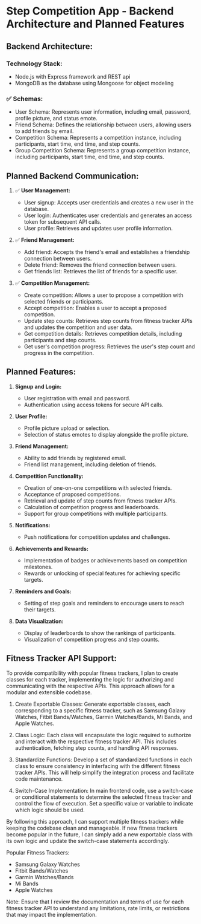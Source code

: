 # Step Competition App - Backend Architecture and Planned Features

## Backend Architecture:

### Technology Stack:
- Node.js with Express framework and REST api
- MongoDB as the database using Mongoose for object modeling

### ✅ Schemas:
- User Schema: Represents user information, including email, password, profile picture, and status emote.
- Friend Schema: Defines the relationship between users, allowing users to add friends by email.
- Competition Schema: Represents a competition instance, including participants, start time, end time, and step counts.
- Group Competition Schema: Represents a group competition instance, including participants, start time, end time, and step counts.

## Planned Backend Communication:

1. ✅ **User Management:**
   - User signup: Accepts user credentials and creates a new user in the database.
   - User login: Authenticates user credentials and generates an access token for subsequent API calls.
   - User profile: Retrieves and updates user profile information.

2. ✅ **Friend Management:**
   - Add friend: Accepts the friend's email and establishes a friendship connection between users.
   - Delete friend: Removes the friend connection between users.
   - Get friends list: Retrieves the list of friends for a specific user.

3. ✅ **Competition Management:**
   - Create competition: Allows a user to propose a competition with selected friends or participants.
   - Accept competition: Enables a user to accept a proposed competition.
   - Update step counts: Retrieves step counts from fitness tracker APIs and updates the competition and user data.
   - Get competition details: Retrieves competition details, including participants and step counts.
   - Get user's competition progress: Retrieves the user's step count and progress in the competition.

## Planned Features:

1. **Signup and Login:**
   - User registration with email and password.
   - Authentication using access tokens for secure API calls.

2. **User Profile:**
   - Profile picture upload or selection.
   - Selection of status emotes to display alongside the profile picture.

3. **Friend Management:**
   - Ability to add friends by registered email.
   - Friend list management, including deletion of friends.

4. **Competition Functionality:**
   - Creation of one-on-one competitions with selected friends.
   - Acceptance of proposed competitions.
   - Retrieval and update of step counts from fitness tracker APIs.
   - Calculation of competition progress and leaderboards.
   - Support for group competitions with multiple participants.

5. **Notifications:**
   - Push notifications for competition updates and challenges.

6. **Achievements and Rewards:**
   - Implementation of badges or achievements based on competition milestones.
   - Rewards or unlocking of special features for achieving specific targets.

7. **Reminders and Goals:**
   - Setting of step goals and reminders to encourage users to reach their targets.

8. **Data Visualization:**
   - Display of leaderboards to show the rankings of participants.
   - Visualization of competition progress and step counts.

## Fitness Tracker API Support:

To provide compatibility with popular fitness trackers, I plan to create classes for each tracker, implementing the logic for authorizing and communicating with the respective APIs. This approach allows for a modular and extensible codebase.

1. Create Exportable Classes: Generate exportable classes, each corresponding to a specific fitness tracker, such as Samsung Galaxy Watches, Fitbit Bands/Watches, Garmin Watches/Bands, Mi Bands, and Apple Watches.

2. Class Logic: Each class will encapsulate the logic required to authorize and interact with the respective fitness tracker API. This includes authentication, fetching step counts, and handling API responses.

3. Standardize Functions: Develop a set of standardized functions in each class to ensure consistency in interfacing with the different fitness tracker APIs. This will help simplify the integration process and facilitate code maintenance.

4. Switch-Case Implementation: In main frontend code, use a switch-case or conditional statements to determine the selected fitness tracker and control the flow of execution. Set a specific value or variable to indicate which logic should be used.

By following this approach, I can support multiple fitness trackers while keeping the codebase clean and manageable. If new fitness trackers become popular in the future, I can simply add a new exportable class with its own logic and update the switch-case statements accordingly.

Popular Fitness Trackers:
- Samsung Galaxy Watches
- Fitbit Bands/Watches
- Garmin Watches/Bands
- Mi Bands
- Apple Watches

Note: Ensure that I review the documentation and terms of use for each fitness tracker API to understand any limitations, rate limits, or restrictions that may impact the implementation.
